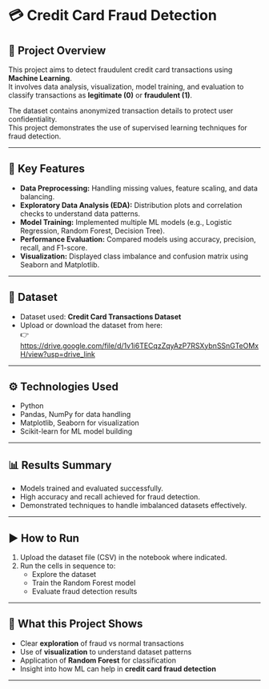 # 💳 Credit Card Fraud Detection

## 📌 Project Overview
This project aims to detect fraudulent credit card transactions using **Machine Learning**.  
It involves data analysis, visualization, model training, and evaluation to classify transactions as **legitimate (0)** or **fraudulent (1)**.

The dataset contains anonymized transaction details to protect user confidentiality.  
This project demonstrates the use of supervised learning techniques for fraud detection.

---

## 🧩 Key Features
- **Data Preprocessing:** Handling missing values, feature scaling, and data balancing.  
- **Exploratory Data Analysis (EDA):** Distribution plots and correlation checks to understand data patterns.  
- **Model Training:** Implemented multiple ML models (e.g., Logistic Regression, Random Forest, Decision Tree).  
- **Performance Evaluation:** Compared models using accuracy, precision, recall, and F1-score.  
- **Visualization:** Displayed class imbalance and confusion matrix using Seaborn and Matplotlib.  

---


## 📂 Dataset
- Dataset used: **Credit Card Transactions Dataset**  
- Upload or download the dataset from here:  
  👉 https://drive.google.com/file/d/1v1i6TECqzZqyAzP7RSXybnSSnGTeOMxH/view?usp=drive_link

---

## ⚙️ Technologies Used
- Python  
- Pandas, NumPy for data handling  
- Matplotlib, Seaborn for visualization  
- Scikit-learn for ML model building  

---

## 📊 Results Summary
- Models trained and evaluated successfully.
- High accuracy and recall achieved for fraud detection.
- Demonstrated techniques to handle imbalanced datasets effectively.

---

## ▶️ How to Run
1. Upload the dataset file (CSV) in the notebook where indicated.  
2. Run the cells in sequence to:  
   - Explore the dataset  
   - Train the Random Forest model  
   - Evaluate fraud detection results  

---

## 📌 What this Project Shows
- Clear **exploration** of fraud vs normal transactions  
- Use of **visualization** to understand dataset patterns  
- Application of **Random Forest** for classification  
- Insight into how ML can help in **credit card fraud detection**  

---
